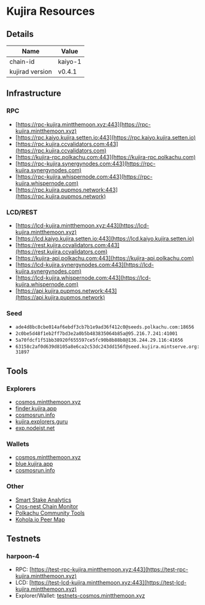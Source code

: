 # Kujira Resources

## Details
| Name | Value |
| --- | --- |
| chain-id | kaiyo-1 |
| kujirad version | v0.4.1 |


## Infrastructure
### RPC
- [https://rpc-kujira.mintthemoon.xyz:443](https://rpc-kujira.mintthemoon.xyz)
- [https://rpc.kaiyo.kujira.setten.io:443](https://rpc.kaiyo.kujira.setten.io)
- [https://rpc.kujira.ccvalidators.com:443](https://rpc.kujira.ccvalidators.com)
- [https://kujira-rpc.polkachu.com:443](https://kujira-rpc.polkachu.com)
- [https://rpc-kujira.synergynodes.com:443](https://rpc-kujira.synergynodes.com)
- [https://rpc-kujira.whispernode.com:443](https://rpc-kujira.whispernode.com)
- [https://rpc.kujira.pupmos.network:443](https://rpc.kujira.pupmos.network)

### LCD/REST
- [https://lcd-kujira.mintthemoon.xyz:443](https://lcd-kujira.mintthemoon.xyz)
- [https://lcd.kaiyo.kujira.setten.io:443](https://lcd.kaiyo.kujira.setten.io)
- [https://rest.kujira.ccvalidators.com:443](https://rest.kujira.ccvalidators.com)
- [https://kujira-api.polkachu.com:443](https://kujira-api.polkachu.com)
- [https://lcd-kujira.synergynodes.com:443](https://lcd-kujira.synergynodes.com)
- [https://lcd-kujira.whispernode.com:443](https://lcd-kujira.whispernode.com)
- [https://api.kujira.pupmos.network:443](https://api.kujira.pupmos.network)

### Seed
- `ade4d8bc8cbe014af6ebdf3cb7b1e9ad36f412c0@seeds.polkachu.com:18656`
- `2c0be5d48f1eb2ff7bd3e2a0b5b483835064b85a@95.216.7.241:41001`
- `5a70fdcf1f51bb38920f655597ce5fc90b8b88b8@136.244.29.116:41656`
- `63158c2af0d639d8105a8e6ca2c53dc243dd156f@seed.kujira.mintserve.org:31897`

## Tools
### Explorers
- [cosmos.mintthemoon.xyz](https://cosmos.mintthemoon.xyz/kujira)
- [finder.kujira.app](https://finder.kujira.app)
- [cosmosrun.info](https://cosmosrun.info/kujira)
- [kujira.explorers.guru](https://kujira.explorers.guru)
- [exp.nodeist.net](https://exp.nodeist.net/Kujira-mainnet)

### Wallets
- [cosmos.mintthemoon.xyz](https://cosmos.mintthemoon.xyz/kujira)
- [blue.kujira.app](https://blue.kujira.app/wallet)
- [cosmosrun.info](https://cosmosrun.info/kujira)


### Other
- [Smart Stake Analytics](https://kujira.smartstake.io)
- [Cros-nest Chain Monitor](https://chain-monitor.cros-nest.com/d/Cros-nest/block-chains?orgId=1&var-chain_id=kaiyo-1)
- [Polkachu Community Tools](https://polkachu.com/networks/kujira)
- [Kohola.io Peer Map](https://map.kohola.io)

## Testnets
### harpoon-4
- RPC: [https://test-rpc-kujira.mintthemoon.xyz:443](https://test-rpc-kujira.mintthemoon.xyz)
- LCD: [https://test-lcd-kujira.mintthemoon.xyz:443](https://test-lcd-kujira.mintthemoon.xyz)
- Explorer/Wallet: [testnets-cosmos.mintthemoon.xyz](https://testnets-cosmos.mintthemoon.xyz/kujira)